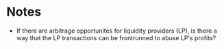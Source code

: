 # Notes 

- If there are arbitrage opportunites for liquidity providers (LP), is there a way that the LP transactions can be frontrunned to abuse LP's profits?